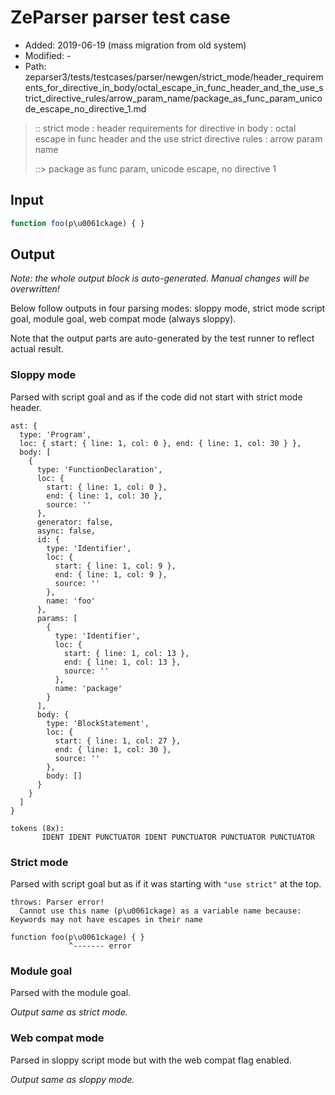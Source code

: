 # ZeParser parser test case

- Added: 2019-06-19 (mass migration from old system)
- Modified: -
- Path: zeparser3/tests/testcases/parser/newgen/strict_mode/header_requirements_for_directive_in_body/octal_escape_in_func_header_and_the_use_strict_directive_rules/arrow_param_name/package_as_func_param_unicode_escape_no_directive_1.md

> :: strict mode : header requirements for directive in body : octal escape in func header and the use strict directive rules : arrow param name
>
> ::> package as func param, unicode escape, no directive 1

## Input

`````js
function foo(p\u0061ckage) { }
`````

## Output

_Note: the whole output block is auto-generated. Manual changes will be overwritten!_

Below follow outputs in four parsing modes: sloppy mode, strict mode script goal, module goal, web compat mode (always sloppy).

Note that the output parts are auto-generated by the test runner to reflect actual result.

### Sloppy mode

Parsed with script goal and as if the code did not start with strict mode header.

`````
ast: {
  type: 'Program',
  loc: { start: { line: 1, col: 0 }, end: { line: 1, col: 30 } },
  body: [
    {
      type: 'FunctionDeclaration',
      loc: {
        start: { line: 1, col: 0 },
        end: { line: 1, col: 30 },
        source: ''
      },
      generator: false,
      async: false,
      id: {
        type: 'Identifier',
        loc: {
          start: { line: 1, col: 9 },
          end: { line: 1, col: 9 },
          source: ''
        },
        name: 'foo'
      },
      params: [
        {
          type: 'Identifier',
          loc: {
            start: { line: 1, col: 13 },
            end: { line: 1, col: 13 },
            source: ''
          },
          name: 'package'
        }
      ],
      body: {
        type: 'BlockStatement',
        loc: {
          start: { line: 1, col: 27 },
          end: { line: 1, col: 30 },
          source: ''
        },
        body: []
      }
    }
  ]
}

tokens (8x):
       IDENT IDENT PUNCTUATOR IDENT PUNCTUATOR PUNCTUATOR PUNCTUATOR
`````

### Strict mode

Parsed with script goal but as if it was starting with `"use strict"` at the top.

`````
throws: Parser error!
  Cannot use this name (p\u0061ckage) as a variable name because: Keywords may not have escapes in their name

function foo(p\u0061ckage) { }
             ^------- error
`````


### Module goal

Parsed with the module goal.

_Output same as strict mode._

### Web compat mode

Parsed in sloppy script mode but with the web compat flag enabled.

_Output same as sloppy mode._
